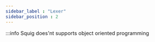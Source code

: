 ```yaml
---
sidebar_label : "Lexer"
sidebar_position : 2
---
```


:::info
Squig does'nt supports object oriented programming